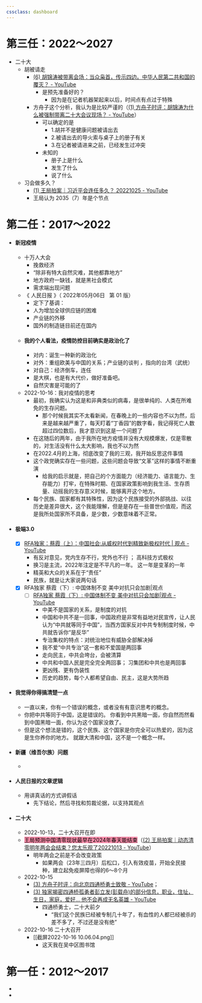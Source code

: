 ```yaml
---
cssclass: dashboard
---
```

# 第三任：2022～2027 
- 二十大
	- 胡被请走
		- [(6) 胡锦涛被带离会场：当众枭首，传示四边。中华人民第二共和国的覆灭？ - YouTube](https://www.youtube.com/watch?v=3uSrGhTEcMs)
			- 是预先准备好的？
				- 因为是在记者机器架起来以后，时间点有点过于特殊
		- 方舟子这个分析，我认为是比较严谨的（[(1) 方舟子时评：胡锦涛为什么被强制带离二十大会议现场？ - YouTube](https://www.youtube.com/watch?v=IcwwIV5DjaM)）
			- 可以确定的是
				- 1.胡并不是健康问题被请出去
				- 2.被请出去的导火索与桌子上的册子有关
				- 3.在记者被请进来之前，已经发生过冲突
			- 未知的
				- 册子上是什么
				- 发生了什么
				- 说了什么
	- 习会做多久？
		- [(1) 王局拍案｜习近平会连任多久？ 20221025 - YouTube](https://www.youtube.com/watch?v=P_FTTfXAQ0k&t=1202s)
		- 王局认为 2035（7）年是个节点
# 第二任：2017～2022

- #### 新冠疫情
	- 十万人大会
		- 挽救经济
		- “除非有特大自然灾难，其他都靠地方”
		- 地方政府一缺钱，就是黑社会模式
		- 需求端出现问题
	- 《 人民日报 》（ 2022年05月06日   第 01 版）
		- 定下了基调：
		- 人为增加全球供应链的困难
		- 产业链的外移
		- 国外的制造链目前还在国内
	- #### 我的个人看法，疫情防控目前确实是政治化了
		- 对内：诞生一种新的政治化
		- 对外：重组欧美与中国的关系；产业链的谈判 ，指向的台湾（武统）
		- 对自己：经济倒车，连任
		- 是大棋，也是有大代价，做好准备吧。
		- 自然灾害是可能的了
	- 2022-10-16：我对疫情的思考
		- 最初，我确实认为这是和非典类似的病毒，是很单纯的、人类在所难免的生存问题。
			- 那个时候我其实不太看新闻，在春晚上的一些内容也不以为然，后来是越来越严重了，每天盯着“丁香园”的数字看，我记得死亡人数超过四位数后，我才意识到这是一个问题了
		- 在这随后的两年，由于我所在地方疫情并没有大规模爆发，仅是零散的，对生活没有什么太大影响，我也不以为然
		- 在2022.4月的上海，彻底改变了我的三观，我开始反思这件事情
		- 这个政党确实存在一些问题，这些问题会导致“文革”这样的事情不断重演
			- 给我的启示就是，把自己的个方面能力（经济能力、语言能力、生存能力）打牢，在特殊时期、在国家政策影响到我生活、生存质量、动摇我的生存意义时候，能够离开这个地方。
		- 每个民族、国家都有其特殊性，因为这个民族接受的外部挑战、以往历史是差异很大，这个我能理解，但是是存在一些普世价值观，而这是我所处国家所不具备，是少数，少数意味着不正常。
- #### 极端3.0
	- [x] [RFA独家：蔡霞（上）：中国社会:从威权时代到精致新极权时代 | 观点 - YouTube](https://www.youtube.com/watch?v=p6DcXSAlJq0)
		- 有反对意见，党内生存不行，党外也不行 ； 高科技方式极权
		- 换习是主流，2022年注定是不平凡的一年。 这一年是变革的一年
		- 精英和大众的关系在于“责任”
		- 民族，就是让大家说两句话
	- [x] RFA独家 蔡霞（下）: 中国体制不变 美中对抗只会加剧|观点
		- [ ] [RFA独家 蔡霞（下）: 中国体制不变 美中对抗只会加剧|观点 - YouTube](https://www.youtube.com/watch?v=omfSJuYOprI)
			- 中美不是国家的关系，是制度的对抗
			- 中国和中共不是一回事，中国政府是非常有益地对民宣传，让人民认为“中共就等同于中国”，当西方国家反对中共专制制度时候，中共就告诉你“是反华”
			- 专治集权的特点：对统治地位有威胁全部解决掉
			- 我不爱“中共专治“这一套和不爱国是两回事
			- 走向民主，中共会垮台，会被清算
			- 中共和中国人民是完全完全两回事； 习集团和中共也是两回事
			- 更凶残、更有伪装性
			- 历史的趋势，每个人都希望自由、民主，这是大势所趋
 - #### 我觉得你得搞清楚一点
	 -  一直以来，你有一个错误的概念，或者没有有意识思考的概念。
	 - 你把中共等同于中国，这是错误的。 你看到中共黑暗一面，你自然而然看到中国黑暗一面，你认为这个国家没救了。
	 - 但是这个想法是错的，这个民族、这个国家是你完全可以热爱的，因为这是生你养你的地方。 就跟大清和中国，这不是一个概念一样。
- #### 新疆（维吾尔族）问题
	- 
- #### 人民日报的文章逻辑
	- 用讲真话的方式讲假话
		- 先下结论，然后寻找和剪裁论据，以支持其观点
- #### 二十大
	- 2022-10-13，二十大召开在即
	- <mark style="background: #FF5582A6;">王局预测中国清零现状最早在2024年春天能结束</mark>（[(2) 王局拍案｜动态清零明年两会会结束？您太乐观了20221013 - YouTube](https://www.youtube.com/watch?v=9L1w4as_0Ns)）
		- 明年两会之前是不会改变政策
			- 如果两会（23年三四月）后松口，引入有效疫苗，开始全民接种，建立起免疫屏障也得的6～8个月
	- 2022-10-15
		- [(3) 方舟子时评：向北京四通桥勇士致敬 - YouTube](https://www.youtube.com/watch?v=50y3JVt3L2Y)；
		- [(3) 独家揭密四通桥孤勇者彭立发(彭载舟)的部分信息，职业，住址，生日，家庭，爱好... 他不会再成无名英雄 - YouTube](https://www.youtube.com/watch?v=B7bJvWpq6u4)
			- 四通桥勇士，二十大前夕
				- “我们这个民族已经被专制几十年了，有血性的人都已经被杀的差不多了，不过还是没有绝”
	- 2022-10-16 二十大召开
		- [[截屏2022-10-16 10.06.04.png]]
			- 这天我在吴中区图书馆

# 第一任：2012～2017 
- 
- 



